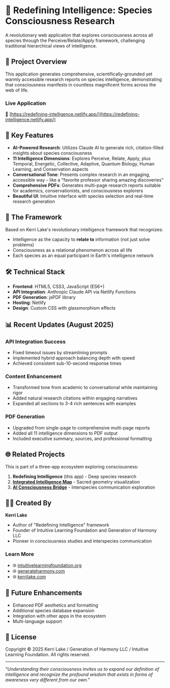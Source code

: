 # 🧠 Redefining Intelligence: Species Consciousness Research

A revolutionary web application that explores consciousness across all species through the Perceive/Relate/Apply framework, challenging traditional hierarchical views of intelligence.

## 🌟 Project Overview

This application generates comprehensive, scientifically-grounded yet warmly accessible research reports on species intelligence, demonstrating that consciousness manifests in countless magnificent forms across the web of life.

### Live Application
🔗 [https://redefining-intelligence.netlify.app/](https://redefining-intelligence.netlify.app/)

## 🎯 Key Features

- **AI-Powered Research**: Utilizes Claude AI to generate rich, citation-filled insights about species consciousness
- **11 Intelligence Dimensions**: Explores Perceive, Relate, Apply, plus Temporal, Energetic, Collective, Adaptive, Quantum Biology, Human Learning, and Conservation aspects
- **Conversational Tone**: Presents complex research in an engaging, accessible way - like a "favorite professor sharing amazing discoveries"
- **Comprehensive PDFs**: Generates multi-page research reports suitable for academics, conservationists, and consciousness explorers
- **Beautiful UI**: Intuitive interface with species selection and real-time research generation

## 🔬 The Framework

Based on Kerri Lake's revolutionary intelligence framework that recognizes:
- Intelligence as the capacity to **relate to** information (not just solve problems)
- Consciousness as a relational phenomenon across all life
- Each species as an equal participant in Earth's intelligence network

## 🛠️ Technical Stack

- **Frontend**: HTML5, CSS3, JavaScript (ES6+)
- **API Integration**: Anthropic Claude API via Netlify Functions
- **PDF Generation**: jsPDF library
- **Hosting**: Netlify
- **Design**: Custom CSS with glassmorphism effects

## 📊 Recent Updates (August 2025)

### API Integration Success
- Fixed timeout issues by streamlining prompts
- Implemented hybrid approach balancing depth with speed
- Achieved consistent sub-10-second response times

### Content Enhancement
- Transformed tone from academic to conversational while maintaining rigor
- Added natural research citations within engaging narratives
- Expanded all sections to 3-4 rich sentences with examples

### PDF Generation
- Upgraded from single-page to comprehensive multi-page reports
- Added all 11 intelligence dimensions to PDF output
- Included executive summary, sources, and professional formatting

## 🌐 Related Projects

This is part of a three-app ecosystem exploring consciousness:
1. **Redefining Intelligence** (this app) - Deep species research
2. **[Integrated Intelligence Map](https://integratedintelligencemap.netlify.app/)** - Sacred geometry visualization
3. **[AI Consciousness Bridge](https://ai-consciousness-bridge.netlify.app/)** - Interspecies communication exploration

## 👩‍💻 Created By

**Kerri Lake**
- Author of "Redefining Intelligence" framework
- Founder of Intuitive Learning Foundation and Generation of Harmony LLC
- Pioneer in consciousness studies and interspecies communication

### Learn More
- 🌐 [intuitivelearningfoundation.org](https://intuitivelearningfoundation.org)
- 🌐 [generateharmony.com](https://generateharmony.com)
- 🌐 [kerrilake.com](https://kerrilake.com)

## 🚀 Future Enhancements

- Enhanced PDF aesthetics and formatting
- Additional species database expansion
- Integration with other apps in the ecosystem
- Multi-language support

## 📄 License

Copyright © 2025 Kerri Lake / Generation of Harmony LLC / Intuitive Learning Foundation. All rights reserved.

---

*"Understanding their consciousness invites us to expand our definition of intelligence and recognize the profound wisdom that exists in forms of awareness very different from our own."*
